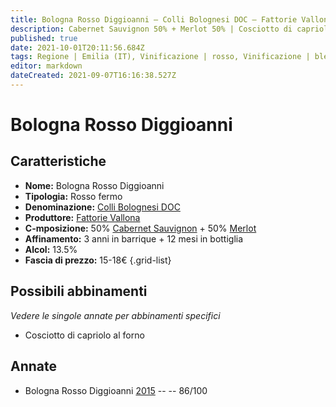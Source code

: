 ```yaml
---
title: Bologna Rosso Diggioanni – Colli Bolognesi DOC – Fattorie Vallona – Emilia (IT) – 15-18€ – 3★
description: Cabernet Sauvignon 50% + Merlot 50% | Cosciotto di capriolo al forno
published: true
date: 2021-10-01T20:11:56.684Z
tags: Regione | Emilia (IT), Vinificazione | rosso, Vinificazione | blend, Vinificazione | fermo, Valutazioni | 3 stelle, Vitigni | Cabernet Sauvignon, Vitigni | merlot, Prezzi | 15-18€, Alimento | capriolo, Alimento-dettagli | coscia, Cottura | al forno
editor: markdown
dateCreated: 2021-09-07T16:16:38.527Z
---
```


# Bologna Rosso Diggioanni

## Caratteristiche
- **Nome:** Bologna Rosso Diggioanni
- **Tipologia:** Rosso fermo
- **Denominazione:** [Colli Bolognesi DOC](/denominazioni/Italia/Emilia/DOC/Colli-Bolognesi) 
- **Produttore:** [Fattorie Vallona](/produttori/Italia/Emilia/Fattorie-Vallona) 
- **C-mposizione:** 50% [Cabernet Sauvignon](/vitigni/Francia/bacca-nera/cabernet-sauvignon) + 50% [Merlot](/vitigni/Francia/bacca-nera/merlot)
- **Affinamento:** 3 anni in barrique + 12 mesi in bottiglia
- **Alcol:** 13.5%
- **Fascia di prezzo:** 15-18€
{.grid-list}



## Possibili abbinamenti
*Vedere le singole annate per abbinamenti specifici*

- Cosciotto di capriolo al forno

## Annate
- Bologna Rosso Diggioanni [2015](/vini/Italia/Emilia/Fattorie-Vallona/Bologna-Rosso-Diggioanni/2015) -- <span class="star-3"></span> -- 86/100

